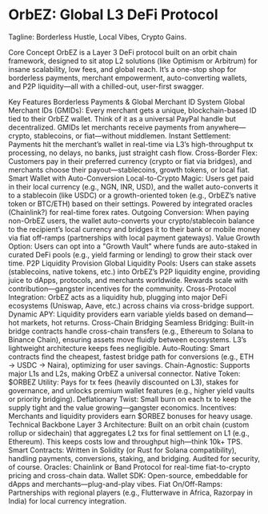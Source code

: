 # OrbEZ: Global L3 DeFi Protocol
Tagline: Borderless Hustle, Local Vibes, Crypto Gains.

Core Concept
OrbEZ is a Layer 3 DeFi protocol built on an orbit chain framework, designed to sit atop L2 solutions (like Optimism or Arbitrum) for insane scalability, low fees, and global reach. It’s a one-stop shop for borderless payments, merchant empowerment, auto-converting wallets, and P2P liquidity—all with a chilled-out, user-first swagger.

Key Features
Borderless Payments & Global Merchant ID System
Global Merchant IDs (GMIDs): Every merchant gets a unique, blockchain-based ID tied to their OrbEZ wallet. Think of it as a universal PayPal handle but decentralized. GMIDs let merchants receive payments from anywhere—crypto, stablecoins, or fiat—without middlemen.
Instant Settlement: Payments hit the merchant’s wallet in real-time via L3’s high-throughput tx processing, no delays, no banks, just straight cash flow.
Cross-Border Flex: Customers pay in their preferred currency (crypto or fiat via bridges), and merchants choose their payout—stablecoins, growth tokens, or local fiat.
Smart Wallet with Auto-Conversion
Local-to-Crypto Magic: Users get paid in their local currency (e.g., NGN, INR, USD), and the wallet auto-converts it to a stablecoin (like USDC) or a growth-oriented token (e.g., OrbEZ’s native token or BTC/ETH) based on their settings. Powered by integrated oracles (Chainlink?) for real-time forex rates.
Outgoing Conversion: When paying non-OrbEZ users, the wallet auto-converts your crypto/stablecoin balance to the recipient’s local currency and bridges it to their bank or mobile money via fiat off-ramps (partnerships with local payment gateways).
Value Growth Option: Users can opt into a "Growth Vault" where funds are auto-staked in curated DeFi pools (e.g., yield farming or lending) to grow their stack over time.
P2P Liquidity Provision
Global Liquidity Pools: Users can stake assets (stablecoins, native tokens, etc.) into OrbEZ’s P2P liquidity engine, providing juice to dApps, protocols, and merchants worldwide. Rewards scale with contribution—gangster incentives for the community.
Cross-Protocol Integration: OrbEZ acts as a liquidity hub, plugging into major DeFi ecosystems (Uniswap, Aave, etc.) across chains via cross-bridge support.
Dynamic APY: Liquidity providers earn variable yields based on demand—hot markets, hot returns.
Cross-Chain Bridging
Seamless Bridging: Built-in bridge contracts handle cross-chain transfers (e.g., Ethereum to Solana to Binance Chain), ensuring assets move fluidly between ecosystems. L3’s lightweight architecture keeps fees negligible.
Auto-Routing: Smart contracts find the cheapest, fastest bridge path for conversions (e.g., ETH → USDC → Naira), optimizing for user savings.
Chain-Agnostic: Supports major L1s and L2s, making OrbEZ a universal connector.
Native Token: $ORBEZ
Utility: Pays for tx fees (heavily discounted on L3), stakes for governance, and unlocks premium wallet features (e.g., higher yield vaults or priority bridging).
Deflationary Twist: Small burn on each tx to keep the supply tight and the value growing—gangster economics.
Incentives: Merchants and liquidity providers earn $ORBEZ bonuses for heavy usage.
Technical Backbone
Layer 3 Architecture: Built on an orbit chain (custom rollup or sidechain) that aggregates L2 txs for final settlement on L1 (e.g., Ethereum). This keeps costs low and throughput high—think 10k+ TPS.
Smart Contracts: Written in Solidity (or Rust for Solana compatibility), handling payments, conversions, staking, and bridging. Audited for security, of course.
Oracles: Chainlink or Band Protocol for real-time fiat-to-crypto pricing and cross-chain data.
Wallet SDK: Open-source, embeddable for dApps and merchants—plug-and-play vibes.
Fiat On/Off-Ramps: Partnerships with regional players (e.g., Flutterwave in Africa, Razorpay in India) for local currency integration.